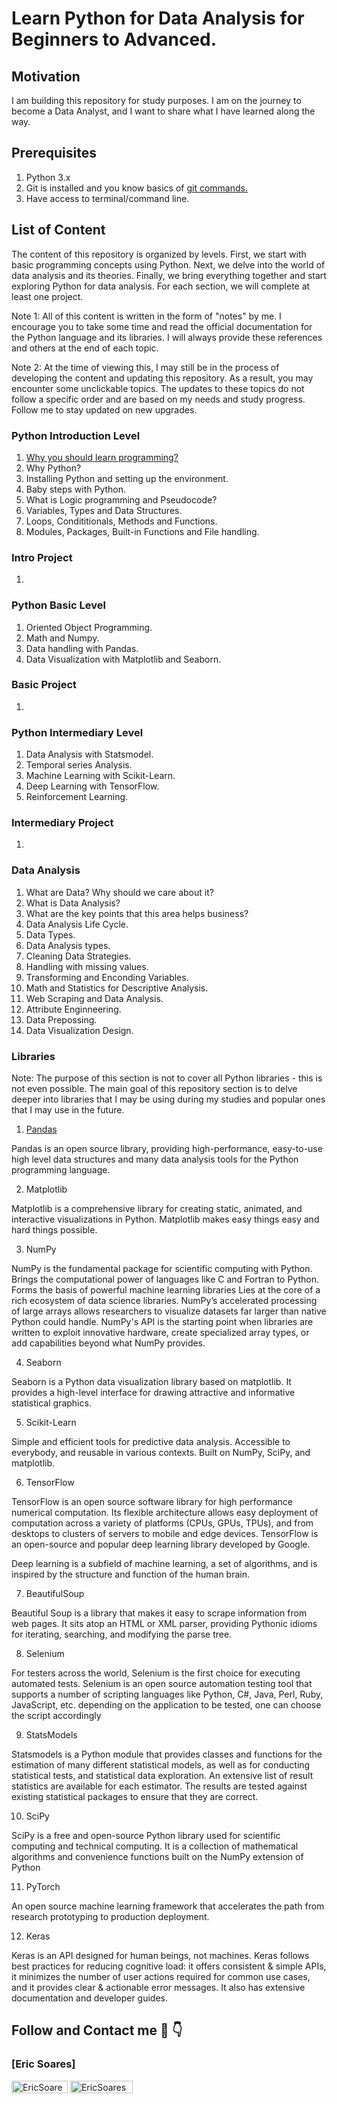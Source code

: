 # Learn Python for Data Analysis for Beginners to Advanced.

## Motivation

I am building this repository for study purposes. I am on the journey to become a Data Analyst, and I want to share what I have learned along the way.

## Prerequisites
1. Python 3.x 
2. Git is installed and you know basics of [git commands.](git/git-basic-commands.md)
3. Have access to terminal/command line.

## List of Content

The content of this repository is organized by levels. First, we start with basic programming concepts using Python. Next, we delve into the world of data analysis and its theories. Finally, we bring everything together and start exploring Python for data analysis. For each section, we will complete at least one project.

Note 1: All of this content is written in the form of "notes" by me. I encourage you to take some time and read the official documentation for the Python language and its libraries. I will always provide these references and others at the end of each topic.

Note 2: At the time of viewing this, I may still be in the process of developing the content and updating this repository. As a result, you may encounter some unclickable topics. The updates to these topics do not follow a specific order and are based on my needs and study progress. Follow me to stay updated on new upgrades.

### Python Introduction Level

1. [Why you should learn programming?](intro/why-should-you-learn-programming.md)
2. Why Python?
3. Installing Python and setting up the environment.
4. Baby steps with Python. 
5. What is Logic programming and Pseudocode?
6. Variables, Types and Data Structures.
7. Loops, Condititionals, Methods and Functions.
8. Modules, Packages, Built-in Functions and File handling. 

### Intro Project

1. 

### Python Basic Level

1. Oriented Object Programming.
2. Math and Numpy.
3. Data handling with Pandas.
4. Data Visualization with Matplotlib and Seaborn.

### Basic Project

1.

### Python Intermediary Level

1. Data Analysis with Statsmodel.
2. Temporal series Analysis.
3. Machine Learning with Scikit-Learn.
4. Deep Learning with TensorFlow.
5. Reinforcement Learning.

### Intermediary Project

1. 

### Data Analysis

1. What are Data? Why should we care about it?
2. What is Data Analysis?
3. What are the key points that this area helps business?
4. Data Analysis Life Cycle.
5. Data Types.
6. Data Analysis types.
7. Cleaning Data Strategies.
8. Handling with missing values.
9. Transforming and Enconding Variables.
10. Math and Statistics for Descriptive Analysis.
11. Web Scraping and Data Analysis.
12. Attribute Enginneering.
13. Data Prepossing.
14. Data Visualization Design.

### Libraries

Note: The purpose of this section is not to cover all Python libraries - this is not even possible. The main goal of this repository section is to delve deeper into libraries that I may be using during my studies and popular ones that I may use in the future.

1. [Pandas](libraries/pandas.md)

Pandas is an open source library, providing high-performance, easy-to-use high level data structures and many data analysis tools for the Python programming language.

2. Matplotlib

Matplotlib is a comprehensive library for creating static, animated, and interactive visualizations in Python. Matplotlib makes easy things easy and hard things possible.

3. NumPy

NumPy is the fundamental package for scientific computing with Python. Brings the computational power of languages like C and Fortran to Python. Forms the basis of powerful machine learning libraries Lies at the core of a rich ecosystem of data science libraries. NumPy’s accelerated processing of large arrays allows researchers to visualize datasets far larger than native Python could handle. NumPy's API is the starting point when libraries are written to exploit innovative hardware, create specialized array types, or add capabilities beyond what NumPy provides. 

4. Seaborn

Seaborn is a Python data visualization library based on matplotlib. It provides a high-level interface for drawing attractive and informative statistical graphics.

5. Scikit-Learn

Simple and efficient tools for predictive data analysis. Accessible to everybody, and reusable in various contexts. Built on NumPy, SciPy, and matplotlib. 

6. TensorFlow

TensorFlow is an open source software library for high performance numerical computation. Its flexible architecture allows easy deployment of computation across a variety of platforms (CPUs, GPUs, TPUs), and from desktops to clusters of servers to mobile and edge devices. TensorFlow is an open-source and popular deep learning library developed by Google.

Deep learning is a subfield of machine learning, a set of algorithms, and is inspired by the structure and function of the human brain.

7. BeautifulSoup

Beautiful Soup is a library that makes it easy to scrape information from web pages. It sits atop an HTML or XML parser, providing Pythonic idioms for iterating, searching, and modifying the parse tree.

8. Selenium

For testers across the world, Selenium is the first choice for executing automated tests. Selenium is an open source automation testing tool that supports a number of scripting languages like Python, C#, Java, Perl, Ruby, JavaScript, etc. depending on the application to be tested, one can choose the script accordingly

9. StatsModels

Statsmodels is a Python module that provides classes and functions for the estimation of many different statistical models, as well as for conducting statistical tests, and statistical data exploration. An extensive list of result statistics are available for each estimator. The results are tested against existing statistical packages to ensure that they are correct.

10. SciPy

SciPy is a free and open-source Python library used for scientific computing and technical computing. It is a collection of mathematical algorithms and convenience functions built on the NumPy extension of Python

11. PyTorch

An open source machine learning framework that accelerates the path from research prototyping to production deployment.

12. Keras

Keras is an API designed for human beings, not machines. Keras follows best practices for reducing cognitive load: it offers consistent & simple APIs, it minimizes the number of user actions required for common use cases, and it provides clear & actionable error messages. It also has extensive documentation and developer guides.


## Follow and Contact me 🔗 👇 

### [Eric Soares]

<a href="https://github.com/soareseric/" target="blank"><img align="center" src="https://img.shields.io/github/followers/soareseric?label=Follow&style=social&link=https://github.com/soareseric/" alt="EricSoares" height="20" width="90" /></a>
<a href="https://www.linkedin.com/in/eric-soares-maciel" target="blank"><img align="center" src="https://img.shields.io/badge/-EricSoares-blue?style=flat-square&logo=Linkedin&logoColor=white&link=https://www.linkedin.com/in/eric-soares-maciel/" alt="EricSoares" height="20" width="100" /></a>
